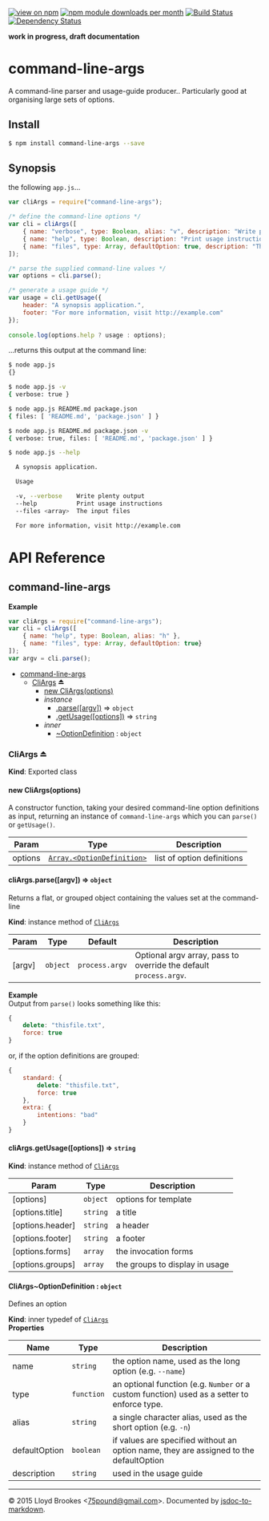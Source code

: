 [![view on npm](http://img.shields.io/npm/v/command-line-args.svg)](https://www.npmjs.org/package/command-line-args)
[![npm module downloads per month](http://img.shields.io/npm/dm/command-line-args.svg)](https://www.npmjs.org/package/command-line-args)
[![Build Status](https://travis-ci.org/75lb/command-line-args.svg?branch=master)](https://travis-ci.org/75lb/command-line-args)
[![Dependency Status](https://david-dm.org/75lb/command-line-args.svg)](https://david-dm.org/75lb/command-line-args)

**work in progress, draft documentation**

# command-line-args
A command-line parser and usage-guide producer.. Particularly good at organising large sets of options. 

## Install
```sh
$ npm install command-line-args --save
```

## Synopsis
the following `app.js`...
```js
var cliArgs = require("command-line-args");

/* define the command-line options */
var cli = cliArgs([
    { name: "verbose", type: Boolean, alias: "v", description: "Write plenty output" },
    { name: "help", type: Boolean, description: "Print usage instructions" },
    { name: "files", type: Array, defaultOption: true, description: "The input files" }
]);

/* parse the supplied command-line values */
var options = cli.parse();

/* generate a usage guide */
var usage = cli.getUsage({
    header: "A synopsis application.",
    footer: "For more information, visit http://example.com"
});
    
console.log(options.help ? usage : options);
```
...returns this output at the command line:
```sh
$ node app.js
{}

$ node app.js -v
{ verbose: true }

$ node app.js README.md package.json
{ files: [ 'README.md', 'package.json' ] }

$ node app.js README.md package.json -v
{ verbose: true, files: [ 'README.md', 'package.json' ] }

$ node app.js --help

  A synopsis application.

  Usage

  -v, --verbose    Write plenty output
  --help           Print usage instructions
  --files <array>  The input files

  For more information, visit http://example.com

```

# API Reference
<a name="module_command-line-args"></a>
## command-line-args
**Example**  
```js
var cliArgs = require("command-line-args");
var cli = cliArgs([
    { name: "help", type: Boolean, alias: "h" },
    { name: "files", type: Array, defaultOption: true}
]);
var argv = cli.parse();
```

* [command-line-args](#module_command-line-args)
  * [CliArgs](#exp_module_command-line-args--CliArgs) ⏏
    * [new CliArgs(options)](#new_module_command-line-args--CliArgs_new)
    * _instance_
      * [.parse([argv])](#module_command-line-args--CliArgs+parse) ⇒ <code>object</code>
      * [.getUsage([options])](#module_command-line-args--CliArgs+getUsage) ⇒ <code>string</code>
    * _inner_
      * [~OptionDefinition](#module_command-line-args--CliArgs..OptionDefinition) : <code>object</code>

<a name="exp_module_command-line-args--CliArgs"></a>
### CliArgs ⏏
**Kind**: Exported class  
<a name="new_module_command-line-args--CliArgs_new"></a>
#### new CliArgs(options)
A constructor function, taking your desired command-line option definitions as input, returning an instance of `command-line-args` which you can `parse()` or `getUsage()`.


| Param | Type | Description |
| --- | --- | --- |
| options | <code>[Array.&lt;OptionDefinition&gt;](#module_command-line-args--CliArgs..OptionDefinition)</code> | list of option definitions |

<a name="module_command-line-args--CliArgs+parse"></a>
#### cliArgs.parse([argv]) ⇒ <code>object</code>
Returns a flat, or grouped object containing the values set at the command-line

**Kind**: instance method of <code>[CliArgs](#exp_module_command-line-args--CliArgs)</code>  

| Param | Type | Default | Description |
| --- | --- | --- | --- |
| [argv] | <code>object</code> | <code>process.argv</code> | Optional argv array, pass to override the default `process.argv`. |

**Example**  
Output from `parse()` looks something like this:
```js
{
    delete: "thisfile.txt",
    force: true
}
```

or, if the option definitions are grouped:
```js
{
    standard: {
        delete: "thisfile.txt",
        force: true
    },
    extra: {
        intentions: "bad"
    }
}
```
<a name="module_command-line-args--CliArgs+getUsage"></a>
#### cliArgs.getUsage([options]) ⇒ <code>string</code>
**Kind**: instance method of <code>[CliArgs](#exp_module_command-line-args--CliArgs)</code>  

| Param | Type | Description |
| --- | --- | --- |
| [options] | <code>object</code> | options for template |
| [options.title] | <code>string</code> | a title |
| [options.header] | <code>string</code> | a header |
| [options.footer] | <code>string</code> | a footer |
| [options.forms] | <code>array</code> | the invocation forms |
| [options.groups] | <code>array</code> | the groups to display in usage |

<a name="module_command-line-args--CliArgs..OptionDefinition"></a>
#### CliArgs~OptionDefinition : <code>object</code>
Defines an option

**Kind**: inner typedef of <code>[CliArgs](#exp_module_command-line-args--CliArgs)</code>  
**Properties**

| Name | Type | Description |
| --- | --- | --- |
| name | <code>string</code> | the option name, used as the long option (e.g. `--name`) |
| type | <code>function</code> | an optional function (e.g. `Number` or a custom function) used as a setter to enforce type. |
| alias | <code>string</code> | a single character alias, used as the short option (e.g. `-n`) |
| defaultOption | <code>boolean</code> | if values are specified without an option name, they are assigned to the defaultOption |
| description | <code>string</code> | used in the usage guide |


* * *

&copy; 2015 Lloyd Brookes \<75pound@gmail.com\>. Documented by [jsdoc-to-markdown](https://github.com/75lb/jsdoc-to-markdown).

